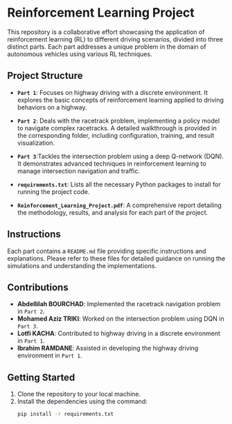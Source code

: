 # Reinforcement Learning Project 

This repository is a collaborative effort showcasing the application of reinforcement learning (RL) to different driving scenarios, divided into three distinct parts. Each part addresses a unique problem in the domain of autonomous vehicles using various RL techniques.

## Project Structure

- **`Part 1`**: Focuses on highway driving with a discrete environment. It explores the basic concepts of reinforcement learning applied to driving behaviors on a highway.

- **`Part 2`**: Deals with the racetrack problem, implementing a policy model to navigate complex racetracks. A detailed walkthrough is provided in the corresponding folder, including configuration, training, and result visualization.

- **`Part 3`**:Tackles the intersection problem using a deep Q-network (DQN). It demonstrates advanced techniques in reinforcement learning to manage intersection navigation and traffic.

- **`requirements.txt`**: Lists all the necessary Python packages to install for running the project code.

- **`Reinforcement_Learning_Project.pdf`**: A comprehensive report detailing the methodology, results, and analysis for each part of the project.

## Instructions

Each part contains a `README.md` file providing specific instructions and explanations. Please refer to these files for detailed guidance on running the simulations and understanding the implementations.

## Contributions

- **Abdellilah BOURCHAD**: Implemented the racetrack navigation problem in `Part 2`.
- **Mohamed Aziz TRIKI**: Worked on the intersection problem using DQN in `Part 3`.
- **Lotfi KACHA**: Contributed to highway driving in a discrete environment in `Part 1`.
- **Ibrahim RAMDANE**: Assisted in developing the highway driving environment in `Part 1`.

## Getting Started

1. Clone the repository to your local machine.
2. Install the dependencies using the command:
   ```bash
   pip install -r requirements.txt
